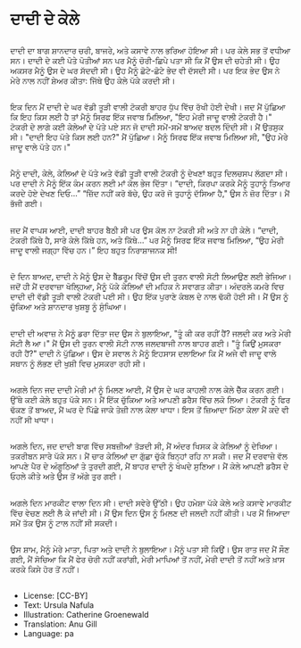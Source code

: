 # ਦਾਦੀ ਦੇ ਕੇਲੇ

##
ਦਾਦੀ ਦਾ ਬਾਗ ਸ਼ਾਨਦਾਰ ਚਰੀ, ਬਾਜਰੇ, ਅਤੇ ਕਸਾਵੇ ਨਾਲ ਭਰਿਆ ਹੋਇਆ ਸੀ। ਪਰ ਕੇਲੇ ਸਭ ਤੋਂ ਵਧੀਆ ਸਨ। ਦਾਦੀ ਦੇ ਕਈ ਪੋਤੇ ਪੋਤੀਆਂ ਸਨ ਪਰ ਮੈਨੂੰ ਚੋਰੀ-ਛਿਪੇ ਪਤਾ ਸੀ ਕਿ ਮੈਂਂ ਉਸ ਦੀ ਚਹੇਤੀ ਸੀ। ਉਹ ਅਕਸਰ ਮੈਨੂੰ ਉਸ ਦੇ ਘਰ ਸੱਦਦੀ ਸੀ। ਉਹ ਮੈਨੂੰ ਛੋਟੇ-ਛੋਟੇ ਭੇਦ ਵੀ ਦੱਸਦੀ ਸੀ। ਪਰ ਇਕ ਭੇਦ ਉਸ ਨੇ ਮੇਰੇ ਨਾਲ ਨਹੀਂ ਸ਼ੇਅਰ ਕੀਤਾ: ਜਿੱਥੇ ਉਹ ਕੇਲੇ ਪੱਕੇ ਕਰਦੀ ਸੀ।

##
ਇਕ ਦਿਨ ਮੈਂ ਦਾਦੀ ਦੇ ਘਰ ਵੱਡੀ ਤੂੜੀ ਵਾਲੀ ਟੋਕਰੀ ਬਾਹਰ ਧੁੱਪ ਵਿੱਚ ਰੱਖੀ ਹੋਈ ਦੇਖੀ। ਜਦ ਮੈਂ ਪੁੱਛਿਆ ਕਿ ਇਹ ਕਿਸ ਲਈ ਹੈ ਤਾਂ ਮੈਨੂੰ ਸਿਰਫ ਇੱਕ ਜਵਾਬ ਮਿਲਿਆ, "ਇਹ ਮੇਰੀ ਜਾਦੂ ਵਾਲੀ ਟੋਕਰੀ ਹੈ।" ਟੋਕਰੀ ਦੇ ਲਾਗੇ ਕਈ ਕੇਲੇਆਂ ਦੇ ਪੱਤੇ ਪਏ ਸਨ ਜੋ ਦਾਦੀ ਸਮੇਂ-ਸਮੇਂ ਬਾਅਦ ਬਦਲ ਦਿੰਦੀ ਸੀ। ਮੈਂ ਉਤਸੁਕ ਸੀ। "ਦਾਦੀ ਇਹ ਪੱਤੇ ਕਿਸ ਲਈ ਹਨ?" ਮੈਂ ਪੁੱਛਿਆ। ਮੈਨੂੰ ਸਿਰਫ ਇੱਕ ਜਵਾਬ ਮਿਲਿਆ ਸੀ, "ਉਹ ਮੇਰੇ ਜਾਦੂ ਵਾਲੇ ਪੱਤੇ ਹਨ।"

##
ਮੈਨੂੰ ਦਾਦੀ, ਕੇਲੇ, ਕੇਲਿਆਂ ਦੇ ਪੱਤੇ ਅਤੇ ਵੱਡੀ ਤੂੜੀ ਵਾਲੀ ਟੋਕਰੀ ਨੂੰ ਦੇਖਣਾਂ ਬਹੁਤ ਦਿਲਚਸਪ ਲੱਗਦਾ ਸੀ। ਪਰ ਦਾਦੀ ਨੇ ਮੈਨੂੰ ਇੱਕ ਕੰਮ ਕਰਨ ਲਈ ਮਾਂ ਕੋਲ ਭੇਜ ਦਿੱਤਾ। “ਦਾਦੀ, ਕਿਰਪਾ ਕਰਕੇ ਮੈਨੂੰ ਤੁਹਾਨੂੰ ਤਿਆਰ ਕਰਦੇ ਹੋਏ ਦੇਖਣ ਦਿਓ…” “ਜ਼ਿੱਦ ਨਹੀਂ ਕਰੋ ਬੱਚੇ, ਉਹ ਕਰੋ ਜੋ ਤੁਹਾਨੂੰ ਦੱਸਿਆ ਹੈ," ਉਸ ਨੇ ਜ਼ੋਰ ਦਿੱਤਾ। ਮੈਂ ਭੱਜੀ ਗਈ।

##
ਜਦ ਮੈਂ ਵਾਪਸ ਆਈ, ਦਾਦੀ ਬਾਹਰ ਬੈਠੀ ਸੀ ਪਰ ਉਸ ਕੋਲ ਨਾ ਟੋਕਰੀ ਸੀ ਅਤੇ ਨਾ ਹੀ ਕੇਲੇ। “ਦਾਦੀ, ਟੋਕਰੀ ਕਿੱਥੇ ਹੈ, ਸਾਰੇ ਕੇਲੇ ਕਿੱਥੇ ਹਨ, ਅਤੇ ਕਿੱਥੇ…” ੫ਰ ਮੈਨੂੰ ਸਿਰਫ ਇੱਕ ਜਵਾਬ ਮਿਲਿਆ, “ਉਹ ਮੇਰੀ ਜਾਦੂ ਵਾਲੀ ਜਗ੍ਹਾ ਵਿੱਚ ਹਨ।” ਇਹ ਬਹੁਤ ਨਿਰਾਸ਼ਾਜਨਕ ਸੀ!

##
ਦੋ ਦਿਨ ਬਾਅਦ, ਦਾਦੀ ਨੇ ਮੈਨੂੰ ਉਸ ਦੇ ਬੈੱਡਰੂਮ ਵਿੱਚੋਂ ਉਸ ਦੀ ਤੁਰਨ ਵਾਲੀ ਸੋਟੀ ਲਿਆਉਣ ਲਈ ਭੇਜਿਆ। ਜਦੋਂ ਹੀ ਮੈਂ ਦਰਵਾਜ਼ਾ ਖੋਲ੍ਹਿਆ, ਮੈਨੂੰ ਪੱਕੇ ਕੇਲਿਆਂ ਦੀ ਮਹਿਕ ਨੇ ਸਵਾਗਤ ਕੀਤਾ। ਅੰਦਰਲੇ ਕਮਰੇ ਵਿਚ ਦਾਦੀ ਦੀ ਵੱਡੀ ਤੂੜੀ ਵਾਲੀ ਟੋਕਰੀ ਪਈ ਸੀ। ਉਹ ਇੱਕ ਪੁਰਾਣੇ ਕੰਬਲ ਦੇ ਨਾਲ ਢੱਕੀ ਹੋਈ ਸੀ। ਮੈਂ ਉਸ ਨੂੰ ਚੁੱਕਿਆ ਅਤੇ ਸ਼ਾਨਦਾਰ ਖੁਸ਼ਬੂ ਨੂੰ ਸੁੰਘਿਆ।

##
ਦਾਦੀ ਦੀ ਅਵਾਜ਼ ਨੇ ਮੈਨੂੰ ਡਰਾ ਦਿੱਤਾ ਜਦ ਉਸ ਨੇ ਬੁਲਾਇਆ, "ਤੂੰ ਕੀ ਕਰ ਰਹੀਂ ਹੈਂ? ਜਲਦੀ ਕਰ ਅਤੇ ਮੇਰੀ ਸੋਟੀ ਲੈ ਆ।" ਮੈਂ ਉਸ ਦੀ ਤੁਰਨ ਵਾਲੀ ਸੋਟੀ ਨਾਲ ਜਲਦਬਾਜੀ ਨਾਲ ਬਾਹਰ ਗਈ। "ਤੂੰ ਕਿਉਂ ਮੁਸਕਰਾ ਰਹੀ ਹੈਂ?" ਦਾਦੀ ਨੇ ਪੁੱਛਿਆ। ਉਸ ਦੇ ਸਵਾਲ ਨੇ ਮੈਨੂੰ ਇਹਸਾਸ ਦਲਾਇਆ ਕਿ ਮੈਂ ਅਜੇ ਵੀ ਜਾਦੂ ਵਾਲੇ ਸਥਾਨ ਨੂੰ ਲੱਭਣ ਦੀ ਖੁਸ਼ੀ ਵਿਚ ਮੁਸਕਰਾ ਰਹੀ ਸੀ।

##
ਅਗਲੇ ਦਿਨ ਜਦ ਦਾਦੀ ਮੇਰੀ ਮਾਂ ਨੂੰ ਮਿਲਣ ਆਈ, ਮੈਂ ਉਸ ਦੇ ਘਰ ਕਾਹਲੀ ਨਾਲ ਕੇਲੇ ਚੈੱਕ ਕਰਨ ਗਈ। ਉੱਥੇ ਕਈ ਕੇਲੇ ਬਹੁਤ ਪੱਕੇ ਸਨ। ਮੈਂ ਇੱਕ ਚੁੱਕਿਆ ਅਤੇ ਆਪਣੀ ਡਰੈਸ ਵਿੱਚ ਲਕੋ ਲਿਆ। ਟੋਕਰੀ ਨੂੰ ਫਿਰ ਢੱਕਣ ਤੋਂ ਬਾਅਦ, ਮੈਂ ਘਰ ਦੇ ਪਿੱਛੇ ਜਾਕੇ ਤੇਜ਼ੀ ਨਾਲ ਕੇਲਾ ਖਾਧਾ। ਇਸ ਤੋਂ ਜ਼ਿਆਦਾ ਮਿੱਠਾ ਕੇਲਾ ਮੈਂ ਕਦੇ ਵੀ ਨਹੀਂ ਸੀ ਖਾਧਾ।

##
ਅਗਲੇ ਦਿਨ, ਜਦ ਦਾਦੀ ਬਾਗ ਵਿੱਚ ਸਬਜ਼ੀਆਂ ਤੋੜਦੀ ਸੀ, ਮੈਂ ਅੰਦਰ ਖਿਸਕ ਕੇ ਕੇਲਿਆਂ ਨੂੰ ਦੇਖਿਆ। ਤਕਰੀਬਨ ਸਾਰੇ ਪੱਕੇ ਸਨ। ਮੈਂ ਚਾਰ ਕੇਲਿਆਂ ਦਾ ਗੁੱਛਾ ਚੁੱਕੇ ਬਿਨ੍ਹਾਂ ਰਹਿ ਨਾ ਸਕੀ। ਜਦ ਮੈਂ ਦਰਵਾਜ਼ੇ ਵੱਲ ਆਪਣੇ ਪੈਰ ਦੇ ਅੰਗੂਠਿਆਂ ਤੇ ਤੁਰਦੀ ਗਈ, ਮੈਂ ਬਾਹਰ ਦਾਦੀ ਨੂੰ ਖੰਘਦੇ ਸੁਣਿਆ। ਮੈਂ ਕੇਲੇ ਆਪਣੀ ਡਰੈਸ ਦੇ ਓਹਲੇ ਕੀਤੇ ਅਤੇ ਉਸ ਤੋਂ ਅੱਗੇ ਤੁਰ ਗਈ।

##
ਅਗਲੇ ਦਿਨ ਮਾਰਕੀਟ ਵਾਲਾ ਦਿਨ ਸੀ। ਦਾਦੀ ਸਵੇਰੇ ਉੱਠੀ। ਉਹ ਹਮੇਸ਼ਾ ਪੱਕੇ ਕੇਲੇ ਅਤੇ ਕਸਾਵੇ ਮਾਰਕੀਟ ਵਿੱਚ ਵੇਚਣ ਲਈ ਲੈ ਕੇ ਜਾਂਦੀ ਸੀ। ਮੈਂ ਉਸ ਦਿਨ ਉਸ ਨੂੰ ਮਿਲਣ ਦੀ ਜਲਦੀ ਨਹੀਂ ਕੀਤੀ। ਪਰ ਮੈਂ ਜਿਆਦਾ ਸਮੇਂ ਤੱਕ ਉਸ ਨੂੰ ਟਾਲ ਨਹੀਂ ਸੀ ਸਕਦੀ। 

##
ਉਸ ਸ਼ਾਮ, ਮੈਨੂੰ ਮੇਰੇ ਮਾਤਾ, ਪਿਤਾ ਅਤੇ ਦਾਦੀ ਨੇ ਬੁਲਾਇਆ। ਮੈਨੂੰ ਪਤਾ ਸੀ ਕਿਉਂ। ਉਸ ਰਾਤ ਜਦ ਮੈਂ ਸੌਣ ਗਈ, ਮੈਂ ਸੋਚਿਆ ਕਿ ਮੈਂ ਫੇਰ ਚੋਰੀ ਨਹੀਂ ਕਰਾਂਗੀ, ਮੇਰੀ ਮਾਪਿਆਂ ਤੋਂ ਨਹੀਂ, ਮੇਰੀ ਦਾਦੀ ਤੋਂ ਨਹੀਂ ਅਤੇ ਖ਼ਾਸ ਕਰਕੇ ਕਿਸੇ ਹੋਰ ਤੋਂ ਨਹੀਂ।

##
* License: [CC-BY]
* Text: Ursula Nafula
* Illustration: Catherine Groenewald
* Translation: Anu Gill
* Language: pa
